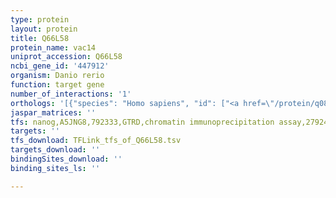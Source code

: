 ```yaml
---
type: protein
layout: protein
title: Q66L58
protein_name: vac14
uniprot_accession: Q66L58
ncbi_gene_id: '447912'
organism: Danio rerio
function: target gene
number_of_interactions: '1'
orthologs: '[{"species": "Homo sapiens", "id": ["<a href=\"/protein/q08am6\">Q08AM6</a>"]}, {"species": "Mus musculus", "id": ["<a href=\"/protein/q80wq2\">Q80WQ2</a>"]}, {"species": "Rattus norvegicus", "id": ["<a href=\"/protein/q80w92\">Q80W92</a>"]}, {"species": "Drosophila melanogaster", "id": ["<a href=\"/protein/q9vg59\">Q9VG59</a>"]}, {"species": "Caenorhabditis elegans", "id": ["<a href=\"/protein/q21225\">Q21225</a>"]}, {"species": "Saccharomyces cerevisiae", "id": ["<a href=\"/protein/q06708\">Q06708</a>"]}]'
jaspar_matrices: ''
tfs: nanog,A5JNG8,792333,GTRD,chromatin immunoprecipitation assay,27924024%5Buid%5D,No
targets: ''
tfs_download: TFLink_tfs_of_Q66L58.tsv
targets_download: ''
bindingSites_download: ''
binding_sites_ls: ''

---
```

